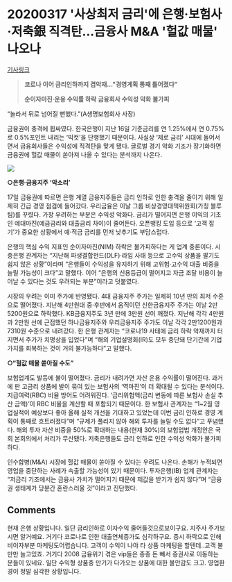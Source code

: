 # 20200317 '사상최저 금리'에 은행·보험사·저축銀 직격탄…금융사 M&A '헐값 매물' 나오나

[기사링크](<https://www.hankyung.com/economy/article/2020031787411>)



>   **코로나 이어 금리인하까지 겹악재…"경영계획 통째 틀어졌다"**
>
> 
>
> **순이자마진·운용 수익률 하락**
> **금융회사 수익성 악화 불가피**  



  “놀라서 뒤로 넘어질 뻔했다.”(A생명보험회사 사장)



금융권이 충격에 휩싸였다. 한국은행이 지난 16일 기준금리를 연 1.25%에서 연 0.75%로 0.5%포인트 내리는 ‘빅컷’을 단행했기 때문이다. 사실상 ‘제로 금리’ 시대에 들어서면서 금융회사들은 수익성에 직격탄을 맞게 됐다. 글로벌 경기 악화 기조가 장기화하면 금융권에 헐값 매물이 쏟아져 나올 수 있다는 분석까지 나온다.  



![](https://img.hankyung.com/photo/202003/AA.22071731.1.jpg)



**○은행·금융지주 ‘악소리’**



17일 금융권에 따르면 은행 계열 금융지주들은 금리 인하로 인한 충격을 줄이기 위해 일제히 긴급 경영 점검에 들어갔다. 우리금융은 이날 그룹 비상경영대책위원회(가칭 블루팀)를 꾸렸다. 가장 우려하는 부분은 수익성 악화다. 금리가 떨어지면 은행 이익의 기초인 예대마진(예금금리와 대출금리 차이)이 줄어든다. 오픈뱅킹 도입 등으로 ‘고객 잡기’가 중요한 상황에서 예·적금 금리를 먼저 낮추기도 부담스럽다.  



  은행의 핵심 수익 지표인 순이자마진(NIM) 하락은 불가피하다는 게 업계 중론이다. 시중은행 관계자는 “지난해 파생결합펀드(DLF)·라임 사태 등으로 고수익 상품을 팔기도 쉽지 않은 상황”이라며 “은행들이 수익성을 유지하기 위해 고위험·고수익 대출 비중을 늘릴 가능성이 크다”고 말했다. 이어 “은행의 신용등급이 떨어지고 자금 조달 비용이 늘어날 수 있다는 것도 우려되는 부분”이라고 덧붙였다.



시장의 우려는 이미 주가에 반영됐다. 4대 금융지주 주가는 일제히 10년 만의 최저 수준으로 떨어졌다. 지난해 4만원대 중·후반에서 움직이던 신한금융지주 주가는 이날 2만5200원으로 하락했다. KB금융지주도 3년 만에 3만원 선이 깨졌다. 지난해 각각 4만원과 2만원 선에 근접했던 하나금융지주와 우리금융지주 주가도 이날 각각 2만1200원과 7310원 수준으로 내려갔다. 한 은행 관계자는 “코로나19 사태에 금리 하락 악재까지 터지면서 주가가 치명상을 입었다”며 “해외 기업설명회(IR)도 모두 중단돼 단기간에 기업 가치를 회복하는 것이 거의 불가능하다”고 말했다.



**○“헐값 매물 쏟아질 수도”**



보험업계도 발등에 불이 떨어졌다. 금리가 내려가면 자산 운용 수익률이 떨어진다. 과거에 판 고금리 상품에 발이 묶여 있는 보험사의 ‘역마진’이 더 확대될 수 있다는 분석이다. 지급여력(RBC) 비율 방어도 어려워진다. ‘금리위험액(금리 변동에 따른 보험사 손실 추산 금액)’이 RBC 비율을 계산할 때 포함되기 때문이다. 한 보험사 관계자는 “1~2월 영업실적이 예상보다 좋아 올해 실적 개선을 기대하고 있었는데 이번 금리 인하로 경영 계획이 통째로 흐트러졌다”며 “규제가 풀리지 않아 해외 투자를 늘릴 수도 없다”고 푸념했다. 해외 투자 자산 비중을 50%로 확대하는 내용(현재 30%)의 보험업법 개정안은 국회 본회의에서 처리가 무산됐다. 저축은행들도 금리 인하로 인한 수익성 악화가 불가피하다.  



인수합병(M&A) 시장에 헐값 매물이 쏟아질 수 있다는 우려도 나온다. 손해가 누적되면 영업을 중단하는 사례가 속출할 가능성이 있기 때문이다. 투자은행(IB) 업계 관계자는 “저금리 기조에서는 금융사 가치가 떨어지기 때문에 제값을 받기가 쉽지 않다”며 “금융권 생태계가 당분간 혼란스러울 것”이라고 진단했다.



## Comments

현재 은행 상황입니다.
일단 금리인하로 이자수익 줄어들것으로보이구요.
지주사 주가보시면 알거예요.
거기다 코로나로 인한 대출연체증가도 심각하구요.
증시 하락으로 인해 비이자부분
마케팅도어렵습니다. 고객이 수익이 나야 타 상품 마케팅을 할텐데..고객 불만만 늘고있죠. 거기다 2008 금융위기 겪은 vip들은 종종 돈 빼서 증권사로 이동하는 분들이 있네요.
일단 수익형 상품중 만기가 다가오는
상품에 대한 불안감도 크고. 영업환경이 정말 심각한 상황입니다.